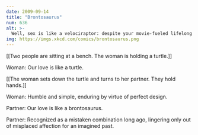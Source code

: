 ```yaml
---
date: 2009-09-14
title: "Brontosaurus"
num: 636
alt: >-
  Well, sex is like a velociraptor: despite your movie-fueled lifelong neurotic obsession, unlikely to be found in your house.
img: https://imgs.xkcd.com/comics/brontosaurus.png
---
```

[[Two people are sitting at a bench.  The woman is holding a turtle.]]

Woman: Our love is like a turtle.

[[The woman sets down the turtle and turns to her partner.  They hold hands.]]

Woman: Humble and simple, enduring by virtue of perfect design.

Partner: Our love is like a brontosaurus.

Partner: Recognized as a mistaken combination long ago, lingering only out of misplaced affection for an imagined past.

